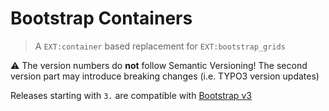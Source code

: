 # Bootstrap Containers

> A `EXT:container` based replacement for `EXT:bootstrap_grids`

⚠︎ The version numbers do **not** follow Semantic Versioning! The second version
part may introduce breaking changes (i.e. TYPO3 version updates)

Releases starting with `3.` are compatible with [Bootstrap v3](https://getbootstrap.com/docs/3.4/css/#grid)
